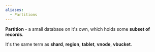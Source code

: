 ```yaml
---
aliases:
  - Partitions
---
```

**Partition** - a small database on it's own, which holds some **subset of records**.

It's the same term as **shard**, **region**, **tablet**, **vnode**, **vbucket**. 
